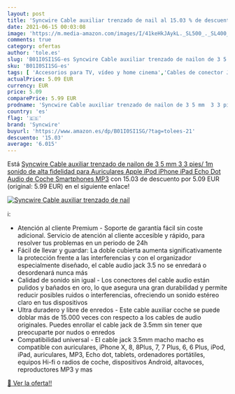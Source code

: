 ```yaml
---
layout: post
title: 'Syncwire Cable auxiliar trenzado de nail al 15.03 % de descuento'
date: 2021-06-15 00:03:08
image: 'https://m.media-amazon.com/images/I/41keHkJAykL._SL500_._SL400_.jpg'
comments: true
category: ofertas
author: 'tole.es'
slug: 'B01I0SI1SG-es Syncwire Cable auxiliar trenzado de nailon de 3 5 mm 3 3...'
sku: 'B01I0SI1SG-es'
tags: [ 'Accesorios para TV, vídeo y home cinema','Cables de conector Jack','Cables para TV, vídeo y home cinema','Electrónica','TV, vídeo y home cinema','apple','auriculares','iphone','syncwire', ]
actualPrice: 5.09 EUR
currency: EUR
price: 5.09
comparePrice: 5.99 EUR
prodname: 'Syncwire Cable auxiliar trenzado de nailon de 3 5 mm  3 3 pies/ 1m  sonido de alta fidelidad  para Auriculares  Apple iPod  iPhone  iPad  Echo Dot  Audio de Coche  Smartphones  MP3'
country: 'es'
flag: '🇪🇸'
brand: 'Syncwire'
buyurl: 'https://www.amazon.es/dp/B01I0SI1SG/?tag=tolees-21'
descuento: '15.03'
average: '6.015'
---
```


Está [Syncwire Cable auxiliar trenzado de nailon de 3 5 mm  3 3 pies/ 1m  sonido de alta fidelidad  para Auriculares  Apple iPod  iPhone  iPad  Echo Dot  Audio de Coche  Smartphones  MP3](https://www.amazon.es/dp/B01I0SI1SG/?tag=tolees-21) con 15.03 de descuento por 5.09 EUR (original: 5.99 EUR) en el siguiente enlace!

[![Syncwire Cable auxiliar trenzado de nail](https://m.media-amazon.com/images/I/41keHkJAykL._SL500_._SL400_.jpg)](https://www.amazon.es/dp/B01I0SI1SG/?tag=tolees-21)

ℹ️:

- Atención al cliente Premium - Soporte de garantía fácil sin coste adicional. Servicio de atención al cliente accesible y rápido, para resolver tus problemas en un periodo de 24h
- Fácil de llevar y guardar: La doble cubierta aumenta significativamente la protección frente a las interferencias y con el organizador especialmente diseñado, el cable audio jack 3.5 no se enredará o desordenará nunca más
- Calidad de sonido sin igual - Los conectores del cable audio están pulidos y bañados en oro, lo que asegura una gran durabilidad y permite reducir posibles ruidos o interferencias, ofreciendo un sonido estéreo claro en tus dispositivos
- Ultra duradero y libre de enredos - Este cable auxiliar coche se puede doblar más de 15.000 veces con respecto a los cables de audio originales. Puedes enrollar el cable jack de 3.5mm sin tener que preocuparte por nudos o enredos
- Compatibilidad universal - El cable jack 3.5mm macho macho es compatible con auriculares, iPhone X, 8, 8Plus, 7, 7 Plus, 6, 6 Plus, iPod, iPad, auriculares, MP3, Echo dot, tablets, ordenadores portátiles, equipos Hi-fi o radios de coche, dispositivos Android, altavoces, reproductores MP3 y mas

[🛒 Ver la oferta!!](https://www.amazon.es/dp/B01I0SI1SG/?tag=tolees-21)
